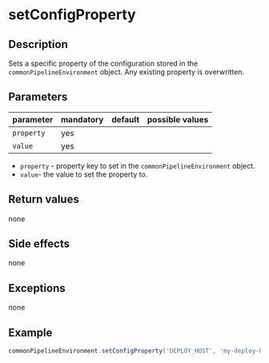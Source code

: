 # setConfigProperty

## Description
Sets a specific property of the configuration stored in the `commonPipelineEnvironment` object.
Any existing property is overwritten.

## Parameters

| parameter  | mandatory | default | possible values |
| -----------|-----------|---------|-----------------|
| `property` | yes       |         |                 |
| `value`    | yes       |         |                 |

* `property` - property key to set in the `commonPipelineEnvironment` object.
* `value`- the value to set the property to.

## Return values

none

## Side effects

none

## Exceptions

none

## Example

```groovy
commonPipelineEnvironment.setConfigProperty('DEPLOY_HOST', 'my-deploy-host.com')
```

